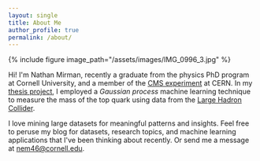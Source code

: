 ```yaml
---
layout: single
title: About Me
author_profile: true
permalink: /about/
---
```


{% include figure image_path="/assets/images/IMG_0996_3.jpg" %}

Hi!  I'm Nathan Mirman, recently a graduate from the physics PhD program at Cornell University, and a member of the [CMS experiment](https://cms.cern) at CERN.  In my [thesis project][topmass], I employed a *Gaussian process* machine learning technique to measure the mass of the top quark using data from the [Large Hadron Collider](https://en.wikipedia.org/wiki/Large_Hadron_Collider).

I love mining large datasets for meaningful patterns and insights.  Feel free to peruse my blog for datasets, research topics, and machine learning applications that I've been thinking about recently.  Or send me a message at [nem46@cornell.edu](mailto:nem46@cornell.edu).

[topmass]: https://arxiv.org/abs/1704.06142
